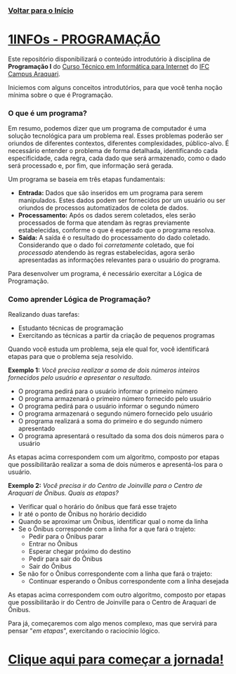 ### [**Voltar para o Início**](../README.md)

# <u>**1INFOs - PROGRAMAÇÃO**</u>
Este repositório disponibilizará o conteúdo introdutório à disciplina de **Programação I** do <u>Curso Técnico em Informática para Internet</u> do [IFC Campus Araquari](https://araquari.ifc.edu.br/).

Iniciemos com alguns conceitos introdutórios, para que você tenha noção mínima sobre o que é Programação.

### **O que é um programa?**

Em resumo, podemos dizer que um programa de computador é uma solução tecnológica para um problema real. Esses problemas poderão ser oriundos de diferentes contextos, diferentes complexidades, público-alvo. É necessário entender o problema de forma detalhada, identificando cada especificidade, cada regra, cada dado que será armazenado, como o dado será processado e, por fim, que informação será gerada.

Um programa se baseia em três etapas fundamentais:
- **Entrada:** Dados que são inseridos em um programa para serem manipulados. Estes dados podem ser fornecidos por um usuário ou ser oriundos de processos automatizados de coleta de dados.
- **Processamento:** Após os dados serem coletados, eles serão processados de forma que atendam às regras previamente estabelecidas, conforme o que é esperado que o programa resolva.
- **Saída:** A saída é o resultado do processamento do dado coletado. Considerando que o dado foi _corretamente_ coletado, que foi _processado_ atendendo às regras estabelecidas, agora serão apresentadas as informações relevantes para o usuário do programa.

Para desenvolver um programa, é necessário exercitar a Lógica de Programação.

### **Como aprender Lógica de Programação?**
Realizando duas tarefas:
- Estudanto técnicas de programação
- Exercitando as técnicas a partir da criação de pequenos programas

Quando você estuda um problema, seja ele qual for, você identificará etapas para que o problema seja resolvido.

**Exemplo 1:** *Você precisa realizar a soma de dois números inteiros fornecidos pelo usuário e apresentar o resultado.*
- O programa pedirá para o usuário informar o primeiro número
- O programa armazenará o primeiro número fornecido pelo usuário
- O programa pedirá para o usuário informar o segundo número
- O programa armazenará o segundo número fornecido pelo usuário
- O programa realizará a soma do primeiro e do segundo número apresentado
- O programa apresentará o resultado da soma dos dois números para o usuário

As etapas acima correspondem com um algoritmo, composto por etapas que possibilitarão realizar a soma de dois números e apresentá-los para o usuário.

**Exemplo 2:** *Você precisa ir do Centro de Joinville para o Centro de Araquari de Ônibus. Quais as etapas?*
- Verificar qual o horário do ônibus que fará esse trajeto
- Ir até o ponto de Ônibus no horário decidido
- Quando se aproximar um Ônibus, identificar qual o nome da linha
- Se o Ônibus corresponde com a linha for a que fará o trajeto:
  - Pedir para o Ônibus parar
  - Entrar no Ônibus
  - Esperar chegar próximo do destino
  - Pedir para sair do Ônibus
  - Sair do Ônibus
- Se não for o Ônibus correspondente com a linha que fará o trajeto:
  - Continuar esperando o Ônibus correspondente com a linha desejada

As etapas acima correspondem com outro algoritmo, composto por etapas que possibilitarão ir do Centro de Joinville para o Centro de Araquari de Ônibus.

Para já, começaremos com algo menos complexo, mas que servirá para pensar "_em etapas_", exercitando o raciocínio lógico.

# [**Clique aqui para começar a jornada!**](01_01_raciocionio_logico/README.md)